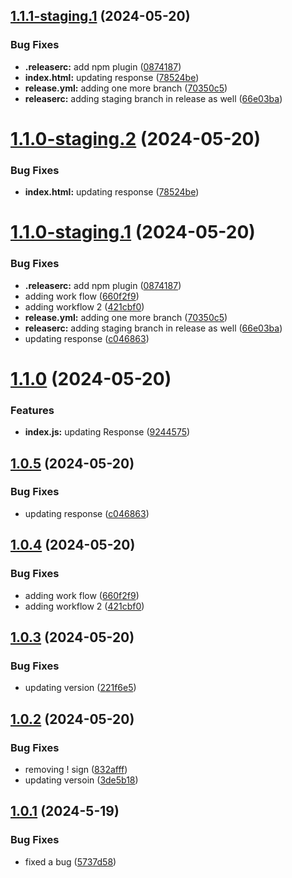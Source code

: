 ## [1.1.1-staging.1](https://github.com/arslanfareed/Versioning/compare/v1.1.0...v1.1.1-staging.1) (2024-05-20)


### Bug Fixes

* **.releaserc:** add npm plugin ([0874187](https://github.com/arslanfareed/Versioning/commit/0874187829cb18d8d9e3fb52e9cc9a4827d9c195))
* **index.html:** updating response ([78524be](https://github.com/arslanfareed/Versioning/commit/78524be2c13d5f72e1813e2ab176df8f1f317284))
* **release.yml:** adding one more branch ([70350c5](https://github.com/arslanfareed/Versioning/commit/70350c511ee9e6b0a88fd0f3490e89a16fb94837))
* **releaserc:** adding staging branch in release as well ([66e03ba](https://github.com/arslanfareed/Versioning/commit/66e03baaf80c220b8ee6797ae3d154a47acc7577))

# [1.1.0-staging.2](https://github.com/arslanfareed/Versioning/compare/v1.1.0-staging.1...v1.1.0-staging.2) (2024-05-20)


### Bug Fixes

* **index.html:** updating response ([78524be](https://github.com/arslanfareed/Versioning/commit/78524be2c13d5f72e1813e2ab176df8f1f317284))

# [1.1.0-staging.1](https://github.com/arslanfareed/Versioning/compare/v1.0.3...v1.1.0-staging.1) (2024-05-20)


### Bug Fixes

* **.releaserc:** add npm plugin ([0874187](https://github.com/arslanfareed/Versioning/commit/0874187829cb18d8d9e3fb52e9cc9a4827d9c195))
* adding work flow ([660f2f9](https://github.com/arslanfareed/Versioning/commit/660f2f9155ca39dde01d3d8767b7a56f9c865866))
* adding workflow 2 ([421cbf0](https://github.com/arslanfareed/Versioning/commit/421cbf00a8cadaff4ac33e5917854b3f07421edd))
* **release.yml:** adding one more branch ([70350c5](https://github.com/arslanfareed/Versioning/commit/70350c511ee9e6b0a88fd0f3490e89a16fb94837))
* **releaserc:** adding staging branch in release as well ([66e03ba](https://github.com/arslanfareed/Versioning/commit/66e03baaf80c220b8ee6797ae3d154a47acc7577))
* updating response ([c046863](https://github.com/arslanfareed/Versioning/commit/c046863573deae6d21259900d38ee5e5671e8109))

# [1.1.0](https://github.com/arslanfareed/Versioning/compare/v1.0.5...v1.1.0) (2024-05-20)


### Features

* **index.js:** updating Response ([9244575](https://github.com/arslanfareed/Versioning/commit/924457597fdfb83e5f1a8a8489a1bc01183e19c0))

## [1.0.5](https://github.com/arslanfareed/Versioning/compare/v1.0.4...v1.0.5) (2024-05-20)


### Bug Fixes

* updating response ([c046863](https://github.com/arslanfareed/Versioning/commit/c046863573deae6d21259900d38ee5e5671e8109))

## [1.0.4](https://github.com/arslanfareed/Versioning/compare/v1.0.3...v1.0.4) (2024-05-20)


### Bug Fixes

* adding work flow ([660f2f9](https://github.com/arslanfareed/Versioning/commit/660f2f9155ca39dde01d3d8767b7a56f9c865866))
* adding workflow 2 ([421cbf0](https://github.com/arslanfareed/Versioning/commit/421cbf00a8cadaff4ac33e5917854b3f07421edd))

## [1.0.3](https://github.com/arslanfareed/Versioning/compare/v1.0.2...v1.0.3) (2024-05-20)


### Bug Fixes

* updating version ([221f6e5](https://github.com/arslanfareed/Versioning/commit/221f6e5fed78d0fff8f6fc2b120e85fb46b01ba1))

## [1.0.2](https://github.com/arslanfareed/Versioning/compare/v1.0.1...v1.0.2) (2024-05-20)


### Bug Fixes

* removing ! sign ([832afff](https://github.com/arslanfareed/Versioning/commit/832afff3fb76a2e492aec53e58372ba22ab8212b))
* updating versoin ([3de5b18](https://github.com/arslanfareed/Versioning/commit/3de5b18ffbd18dd2a02d7338997eb92507937e32))

## [1.0.1](https://github.com/arslanfareed/Versioning/compare/v1.0.0...v1.0.1) (2024-5-19)


### Bug Fixes

* fixed a bug ([5737d58](https://github.com/arslanfareed/Versioning/commit/5737d58516150004a2d91183dc16597618bea0f2))
